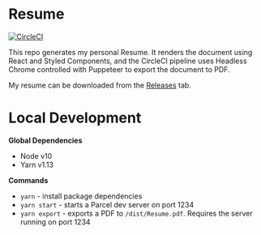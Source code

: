 # Resume

[![CircleCI](https://circleci.com/gh/erickrawczyk/resume/tree/master.svg?style=svg)](https://circleci.com/gh/erickrawczyk/resume/tree/master)

This repo generates my personal Resume. It renders the document using React and Styled Components, and the CircleCI pipeline uses Headless Chrome controlled with Puppeteer to export the document to PDF.

My resume can be downloaded from the [Releases](https://github.com/erickrawczyk/resume/releases) tab.

# Local Development

**Global Dependencies**

- Node v10
- Yarn v1.13

**Commands**

- `yarn` - install package dependencies
- `yarn start` - starts a Parcel dev server on port 1234
- `yarn export` - exports a PDF to `/dist/Resume.pdf`. Requires the server running on port 1234

